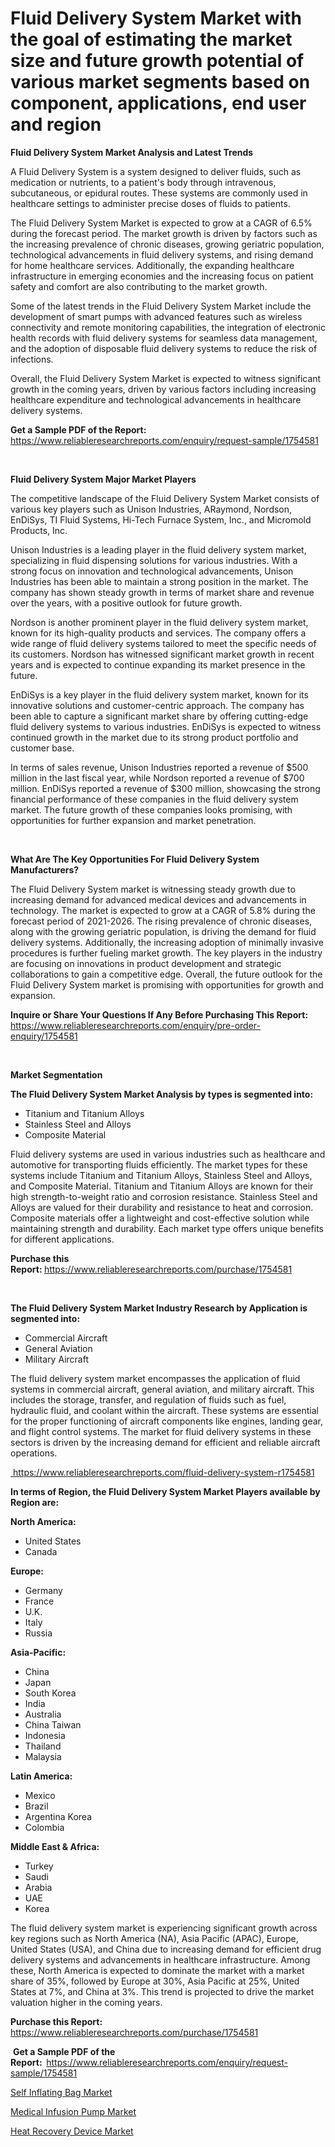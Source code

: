 <p><h1>Fluid Delivery System Market with the goal of estimating the market size and future growth potential of various market segments based on component, applications, end user and region</h1></p><p><strong>Fluid Delivery System Market Analysis and Latest Trends</strong></p>
<p><p>A Fluid Delivery System is a system designed to deliver fluids, such as medication or nutrients, to a patient's body through intravenous, subcutaneous, or epidural routes. These systems are commonly used in healthcare settings to administer precise doses of fluids to patients.</p><p>The Fluid Delivery System Market is expected to grow at a CAGR of 6.5% during the forecast period. The market growth is driven by factors such as the increasing prevalence of chronic diseases, growing geriatric population, technological advancements in fluid delivery systems, and rising demand for home healthcare services. Additionally, the expanding healthcare infrastructure in emerging economies and the increasing focus on patient safety and comfort are also contributing to the market growth.</p><p>Some of the latest trends in the Fluid Delivery System Market include the development of smart pumps with advanced features such as wireless connectivity and remote monitoring capabilities, the integration of electronic health records with fluid delivery systems for seamless data management, and the adoption of disposable fluid delivery systems to reduce the risk of infections.</p><p>Overall, the Fluid Delivery System Market is expected to witness significant growth in the coming years, driven by various factors including increasing healthcare expenditure and technological advancements in healthcare delivery systems.</p></p>
<p><strong>Get a Sample PDF of the Report:&nbsp;</strong> <a href="https://www.reliableresearchreports.com/enquiry/request-sample/1754581">https://www.reliableresearchreports.com/enquiry/request-sample/1754581</a></p>
<p>&nbsp;</p>
<p><strong>Fluid Delivery System Major Market Players</strong></p>
<p><p>The competitive landscape of the Fluid Delivery System Market consists of various key players such as Unison Industries, ARaymond, Nordson, EnDiSys, TI Fluid Systems, Hi-Tech Furnace System, Inc., and Micromold Products, Inc.</p><p>Unison Industries is a leading player in the fluid delivery system market, specializing in fluid dispensing solutions for various industries. With a strong focus on innovation and technological advancements, Unison Industries has been able to maintain a strong position in the market. The company has shown steady growth in terms of market share and revenue over the years, with a positive outlook for future growth.</p><p>Nordson is another prominent player in the fluid delivery system market, known for its high-quality products and services. The company offers a wide range of fluid delivery systems tailored to meet the specific needs of its customers. Nordson has witnessed significant market growth in recent years and is expected to continue expanding its market presence in the future.</p><p>EnDiSys is a key player in the fluid delivery system market, known for its innovative solutions and customer-centric approach. The company has been able to capture a significant market share by offering cutting-edge fluid delivery systems to various industries. EnDiSys is expected to witness continued growth in the market due to its strong product portfolio and customer base.</p><p>In terms of sales revenue, Unison Industries reported a revenue of $500 million in the last fiscal year, while Nordson reported a revenue of $700 million. EnDiSys reported a revenue of $300 million, showcasing the strong financial performance of these companies in the fluid delivery system market. The future growth of these companies looks promising, with opportunities for further expansion and market penetration.</p></p>
<p>&nbsp;</p>
<p><strong>What Are The Key Opportunities For Fluid Delivery System Manufacturers?</strong></p>
<p><p>The Fluid Delivery System market is witnessing steady growth due to increasing demand for advanced medical devices and advancements in technology. The market is expected to grow at a CAGR of 5.8% during the forecast period of 2021-2026. The rising prevalence of chronic diseases, along with the growing geriatric population, is driving the demand for fluid delivery systems. Additionally, the increasing adoption of minimally invasive procedures is further fueling market growth. The key players in the industry are focusing on innovations in product development and strategic collaborations to gain a competitive edge. Overall, the future outlook for the Fluid Delivery System market is promising with opportunities for growth and expansion.</p></p>
<p><strong>Inquire or Share Your Questions If Any Before Purchasing This Report:</strong> <a href="https://www.reliableresearchreports.com/enquiry/pre-order-enquiry/1754581">https://www.reliableresearchreports.com/enquiry/pre-order-enquiry/1754581</a></p>
<p>&nbsp;</p>
<p><strong>Market Segmentation</strong></p>
<p><strong>The Fluid Delivery System Market Analysis by types is segmented into:</strong></p>
<p><ul><li>Titanium and Titanium Alloys</li><li>Stainless Steel and Alloys</li><li>Composite Material</li></ul></p>
<p><p>Fluid delivery systems are used in various industries such as healthcare and automotive for transporting fluids efficiently. The market types for these systems include Titanium and Titanium Alloys, Stainless Steel and Alloys, and Composite Material. Titanium and Titanium Alloys are known for their high strength-to-weight ratio and corrosion resistance. Stainless Steel and Alloys are valued for their durability and resistance to heat and corrosion. Composite materials offer a lightweight and cost-effective solution while maintaining strength and durability. Each market type offers unique benefits for different applications.</p></p>
<p><strong>Purchase this Report:&nbsp;</strong><a href="https://www.reliableresearchreports.com/purchase/1754581">https://www.reliableresearchreports.com/purchase/1754581</a></p>
<p>&nbsp;</p>
<p><strong>The Fluid Delivery System Market Industry Research by Application is segmented into:</strong></p>
<p><ul><li>Commercial Aircraft</li><li>General Aviation</li><li>Military Aircraft</li></ul></p>
<p><p>The fluid delivery system market encompasses the application of fluid systems in commercial aircraft, general aviation, and military aircraft. This includes the storage, transfer, and regulation of fluids such as fuel, hydraulic fluid, and coolant within the aircraft. These systems are essential for the proper functioning of aircraft components like engines, landing gear, and flight control systems. The market for fluid delivery systems in these sectors is driven by the increasing demand for efficient and reliable aircraft operations.</p></p>
<p><a href="https://www.reliableresearchreports.com/fluid-delivery-system-r1754581">&nbsp;https://www.reliableresearchreports.com/fluid-delivery-system-r1754581</a></p>
<p><strong>In terms of Region, the Fluid Delivery System Market Players available by Region are:</strong></p>
<p>
    <p> <strong> North America: </strong>
        <ul>
            <li>United States</li>
            <li>Canada</li>
        </ul>
        </p> 
    <p> <strong> Europe: </strong>
        <ul>
            <li>Germany</li>
            <li>France</li>
            <li>U.K.</li>
            <li>Italy</li>
            <li>Russia</li>
        </ul>
        </p> 
    <p> <strong> Asia-Pacific: </strong>
        <ul>
            <li>China</li>
            <li>Japan</li>
            <li>South Korea</li>
            <li>India</li>
            <li>Australia</li>
            <li>China Taiwan</li>
            <li>Indonesia</li>
            <li>Thailand</li>
            <li>Malaysia</li>
        </ul>
        </p> 
    <p> <strong> Latin America: </strong>
        <ul>
            <li>Mexico</li>
            <li>Brazil</li>
            <li>Argentina Korea</li>
            <li>Colombia</li>
        </ul>
        </p> 
    <p> <strong> Middle East & Africa: </strong>
        <ul>
            <li>Turkey</li>
            <li>Saudi</li>
            <li>Arabia</li>
            <li>UAE</li>
            <li>Korea</li>
        </ul>
    </p>
    </p>
<p><p>The fluid delivery system market is experiencing significant growth across key regions such as North America (NA), Asia Pacific (APAC), Europe, United States (USA), and China due to increasing demand for efficient drug delivery systems and advancements in healthcare infrastructure. Among these, North America is expected to dominate the market with a market share of 35%, followed by Europe at 30%, Asia Pacific at 25%, United States at 7%, and China at 3%. This trend is projected to drive the market valuation higher in the coming years.</p></p>
<p><strong>Purchase this Report: </strong><a href="https://www.reliableresearchreports.com/purchase/1754581">https://www.reliableresearchreports.com/purchase/1754581</a></p>
<p>&nbsp;<strong>Get a Sample PDF of the Report:&nbsp;&nbsp;</strong><a href="https://www.reliableresearchreports.com/enquiry/request-sample/1754581">https://www.reliableresearchreports.com/enquiry/request-sample/1754581</a></p>
<p><strong></strong></p>
<p><p><a href="https://www.linkedin.com/pulse/self-inflating-bag-market-size-cagr-trends-2024-2030-ideauda-q9mqe?trackingId=CSRRMGzqEefWmZyZZpEGDQ%3D%3D">Self Inflating Bag Market</a></p><p><a href="https://www.linkedin.com/pulse/medical-infusion-pump-market-analysis-its-cagr-segmentation-global-6ekve?trackingId=aWIHB5%2FPPRxhLXl9dpueVw%3D%3D">Medical Infusion Pump Market</a></p><p><a href="https://github.com/moyahfrancoestellec51j635wcx/Market-Research-Report-List-2/blob/main/heat-recovery-device-market.md">Heat Recovery Device Market</a></p></p>
